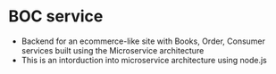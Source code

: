 # BOC service
- Backend for an ecommerce-like site with Books, Order, Consumer services built using the Microservice architecture
- This is an intorduction into microservice architecture using node.js
